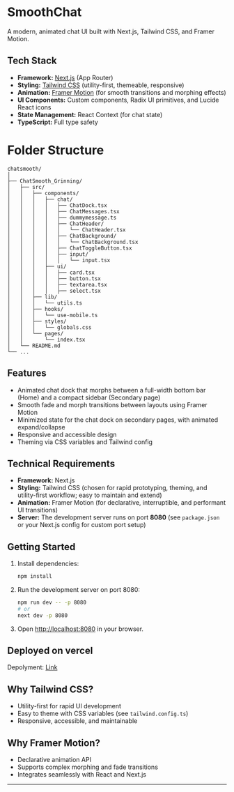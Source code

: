 # SmoothChat

A modern, animated chat UI built with Next.js, Tailwind CSS, and Framer Motion.

## Tech Stack

- **Framework:** [Next.js](https://nextjs.org/) (App Router)
- **Styling:** [Tailwind CSS](https://tailwindcss.com/) (utility-first, themeable, responsive)
- **Animation:** [Framer Motion](https://www.framer.com/motion/) (for smooth transitions and morphing effects)
- **UI Components:** Custom components, Radix UI primitives, and Lucide React icons
- **State Management:** React Context (for chat state)
- **TypeScript:** Full type safety

# Folder Structure

```
chatsmooth/
│
├── ChatSmooth_Grinning/
│   ├── src/
│   │   ├── components/
│   │   │   ├── chat/
│   │   │   │   ├── ChatDock.tsx
│   │   │   │   ├── ChatMessages.tsx
│   │   │   │   ├── dummymessage.ts
│   │   │   │   ├── ChatHeader/
│   │   │   │   │   └── ChatHeader.tsx
│   │   │   │   ├── ChatBackground/
│   │   │   │   │   └── ChatBackground.tsx
│   │   │   │   ├── ChatToggleButton.tsx
│   │   │   │   ├── input/
│   │   │   │   │   └── input.tsx
│   │   │   ├── ui/
│   │   │   │   ├── card.tsx
│   │   │   │   ├── button.tsx
│   │   │   │   ├── textarea.tsx
│   │   │   │   ├── select.tsx
│   │   ├── lib/
│   │   │   └── utils.ts
│   │   ├── hooks/
│   │   │   └── use-mobile.ts
│   │   ├── styles/
│   │   │   └── globals.css
│   │   └── pages/
│   │       └── index.tsx
│   └── README.md
└── ...
```

## Features

- Animated chat dock that morphs between a full-width bottom bar (Home) and a compact sidebar (Secondary page)
- Smooth fade and morph transitions between layouts using Framer Motion
- Minimized state for the chat dock on secondary pages, with animated expand/collapse
- Responsive and accessible design
- Theming via CSS variables and Tailwind config

## Technical Requirements

- **Framework:** Next.js
- **Styling:** Tailwind CSS (chosen for rapid prototyping, theming, and utility-first workflow; easy to maintain and extend)
- **Animation:** Framer Motion (for declarative, interruptible, and performant UI transitions)
- **Server:** The development server runs on port **8080** (see `package.json` or your Next.js config for custom port setup)

## Getting Started

1. Install dependencies:
   ```bash
   npm install
   ```
2. Run the development server on port 8080:
   ```bash
   npm run dev -- -p 8080
   # or
   next dev -p 8080
   ```
3. Open [http://localhost:8080](http://localhost:8080) in your browser.

## Deployed on vercel

Depolyment: [Link](https://chat-smooth-grinning-mq8j.vercel.app/)

## Why Tailwind CSS?

- Utility-first for rapid UI development
- Easy to theme with CSS variables (see `tailwind.config.ts`)
- Responsive, accessible, and maintainable

## Why Framer Motion?

- Declarative animation API
- Supports complex morphing and fade transitions
- Integrates seamlessly with React and Next.js

---
